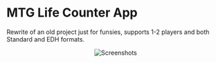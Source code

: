 # MTG Life Counter App

Rewrite of an old project just for funsies, supports 1-2 players and both Standard and EDH formats.
<p align="center">
  <img src="http://i.imgur.com/6NINLKW.png" alt="Screenshots"/>
</p>
